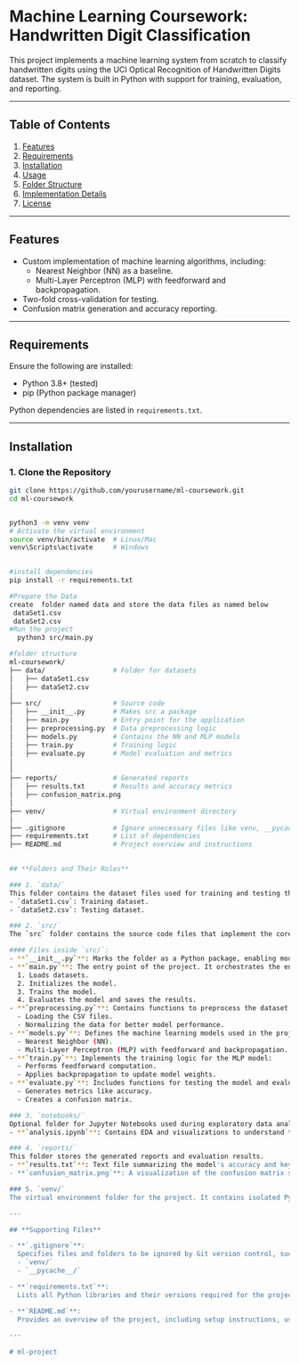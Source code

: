 # Machine Learning Coursework: Handwritten Digit Classification

This project implements a machine learning system from scratch to classify handwritten digits using the UCI Optical Recognition of Handwritten Digits dataset. The system is built in Python with support for training, evaluation, and reporting.

---

## **Table of Contents**
1. [Features](#features)
2. [Requirements](#requirements)
3. [Installation](#installation)
4. [Usage](#usage)
5. [Folder Structure](#folder-structure)
6. [Implementation Details](#implementation-details)
7. [License](#license)

---

## **Features**
- Custom implementation of machine learning algorithms, including:
  - Nearest Neighbor (NN) as a baseline.
  - Multi-Layer Perceptron (MLP) with feedforward and backpropagation.
- Two-fold cross-validation for testing.
- Confusion matrix generation and accuracy reporting.

---

## **Requirements**
Ensure the following are installed:
- Python 3.8+ (tested)
- pip (Python package manager)

Python dependencies are listed in `requirements.txt`.

---

## **Installation**

### 1. Clone the Repository
```bash
git clone https://github.com/yourusername/ml-coursework.git
cd ml-coursework


python3 -m venv venv
# Activate the virtual environment
source venv/bin/activate  # Linux/Mac
venv\Scripts\activate     # Windows

 
#install dependencies
pip install -r requirements.txt

#Prepare the Data
create  folder named data and store the data files as named below
 dataSet1.csv
 dataSet2.csv
#Run the project
  python3 src/main.py

#folder structure 
ml-coursework/
├── data/                 # Folder for datasets
│   ├── dataSet1.csv
│   ├── dataSet2.csv
│
├── src/                  # Source code
│   ├── __init__.py       # Makes src a package
│   ├── main.py           # Entry point for the application
│   ├── preprocessing.py  # Data preprocessing logic
│   ├── models.py         # Contains the NN and MLP models
│   ├── train.py          # Training logic
│   ├── evaluate.py       # Model evaluation and metrics
│
│
├── reports/              # Generated reports
│   ├── results.txt       # Results and accuracy metrics
│   ├── confusion_matrix.png
│
├── venv/                 # Virtual environment directory
│
├── .gitignore            # Ignore unnecessary files like venv, __pycache__, etc.
├── requirements.txt      # List of dependencies
├── README.md             # Project overview and instructions

  
## **Folders and Their Roles**

### 1. `data/`
This folder contains the dataset files used for training and testing the model. Ensure the following files are placed here:
- `dataSet1.csv`: Training dataset.
- `dataSet2.csv`: Testing dataset.

### 2. `src/`
The `src` folder contains the source code files that implement the core functionality of the project.

#### Files inside `src/`:
- **`__init__.py`**: Marks the folder as a Python package, enabling modules within it to be imported.
- **`main.py`**: The entry point of the project. It orchestrates the entire workflow:
  1. Loads datasets.
  2. Initializes the model.
  3. Trains the model.
  4. Evaluates the model and saves the results.
- **`preprocessing.py`**: Contains functions to preprocess the dataset. Tasks include:
  - Loading the CSV files.
  - Normalizing the data for better model performance.
- **`models.py`**: Defines the machine learning models used in the project:
  - Nearest Neighbor (NN).
  - Multi-Layer Perceptron (MLP) with feedforward and backpropagation.
- **`train.py`**: Implements the training logic for the MLP model:
  - Performs feedforward computation.
  - Applies backpropagation to update model weights.
- **`evaluate.py`**: Includes functions for testing the model and evaluating its performance:
  - Generates metrics like accuracy.
  - Creates a confusion matrix.

### 3. `notebooks/`
Optional folder for Jupyter Notebooks used during exploratory data analysis (EDA). Example:
- **`analysis.ipynb`**: Contains EDA and visualizations to understand the dataset.

### 4. `reports/`
This folder stores the generated reports and evaluation results.
- **`results.txt`**: Text file summarizing the model's accuracy and key metrics.
- **`confusion_matrix.png`**: A visualization of the confusion matrix showing model performance across classes.

### 5. `venv/`
The virtual environment folder for the project. It contains isolated Python dependencies specific to this project. This folder is automatically created when setting up the virtual environment.

---

## **Supporting Files**

- **`.gitignore`**:
  Specifies files and folders to be ignored by Git version control, such as:
  - `venv/`
  - `__pycache__/`

- **`requirements.txt`**:
  Lists all Python libraries and their versions required for the project. Use the command `pip install -r requirements.txt` to install them.

- **`README.md`**:
  Provides an overview of the project, including setup instructions, usage, and folder structure.

---
 
# ml-project
